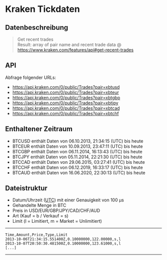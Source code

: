 # Kraken Tickdaten

## Datenbeschreibung

> Get recent trades  
> Result: array of pair name and recent trade data
>@ https://www.kraken.com/features/api#get-recent-trades

## API

Abfrage folgender URLs:
- https://api.kraken.com/0/public/Trades?pair=xbtusd
- https://api.kraken.com/0/public/Trades?pair=xbteur
- https://api.kraken.com/0/public/Trades?pair=xbtgbp
- https://api.kraken.com/0/public/Trades?pair=xbtjpy
- https://api.kraken.com/0/public/Trades?pair=xbtcad
- https://api.kraken.com/0/public/Trades?pair=xbtchf

## Enthaltener Zeitraum

- BTCUSD enthält Daten von 06.10.2013, 21:34:15 (UTC) bis heute
- BTCEUR enthält Daten von 10.09.2013, 23:47:11 (UTC) bis heute
- BTCGBP enthält Daten von 06.11.2014, 16:13:43 (UTC) bis heute
- BTCJPY enthält Daten von 05.11.2014, 22:21:30 (UTC) bis heute
- BTCCAD enthält Daten von 29.06.2015, 03:27:41 (UTC) bis heute
- BTCCHF enthält Daten von 06.12.2019, 16:33:17 (UTC) bis heute
- BTCAUD enthält Daten von 16.06.2020, 22:30:13 (UTC) bis heute

## Dateistruktur
- Datum/Uhrzeit ([UTC](https://de.wikipedia.org/wiki/Koordinierte_Weltzeit)) mit einer Genauigkeit von 100 µs
- Gehandelte Menge in BTC
- Preis in USD/EUR/GBP/JPY/CAD/CHF/AUD
- Art (Kauf = b / Verkauf = s)
- Limit (l = Limitiert, m = Market = Unlimitiert)

---
    Time,Amount,Price,Type,Limit
    2013-10-06T21:34:15.551400Z,0.10000000,122.00000,s,l
    2013-10-07T20:50:30.481500Z,0.10000000,123.61000,s,l
    [...]
---
